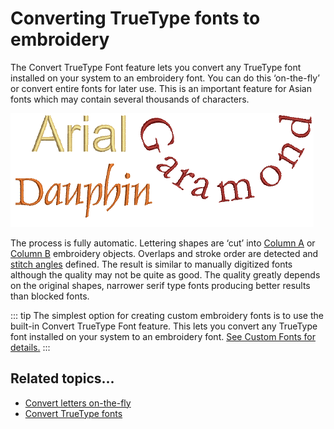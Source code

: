 # Converting TrueType fonts to embroidery

The Convert TrueType Font feature lets you convert any TrueType font installed on your system to an embroidery font. You can do this ‘on-the-fly’ or convert entire fonts for later use. This is an important feature for Asian fonts which may contain several thousands of characters.

![lettering_custom00001.png](assets/lettering_custom00001.png)

The process is fully automatic. Lettering shapes are ‘cut’ into [Column A](../../glossary/glossary) or [Column B](../../glossary/glossary) embroidery objects. Overlaps and stroke order are detected and [stitch angles](../../glossary/glossary) defined. The result is similar to manually digitized fonts although the quality may not be quite as good. The quality greatly depends on the original shapes, narrower serif type fonts producing better results than blocked fonts.

::: tip
The simplest option for creating custom embroidery fonts is to use the built-in Convert TrueType Font feature. This lets you convert any TrueType font installed on your system to an embroidery font. [See Custom Fonts for details.](../../Management/custom_fonts/Custom_Fonts)
:::

## Related topics...

- [Convert letters on-the-fly](Convert_letters_on-the-fly)
- [Convert TrueType fonts](Convert_TrueType_fonts)
